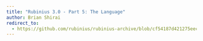 ```yaml
---
title: "Rubinius 3.0 - Part 5: The Language"
author: Brian Shirai
redirect_to:
  - https://github.com/rubinius/rubinius-archive/blob/cf54187d421275eec7d2db0abd5d4c059755b577/_posts/2014-11-14-rubinius-3-0-part-5-the-language.markdown
---
```

